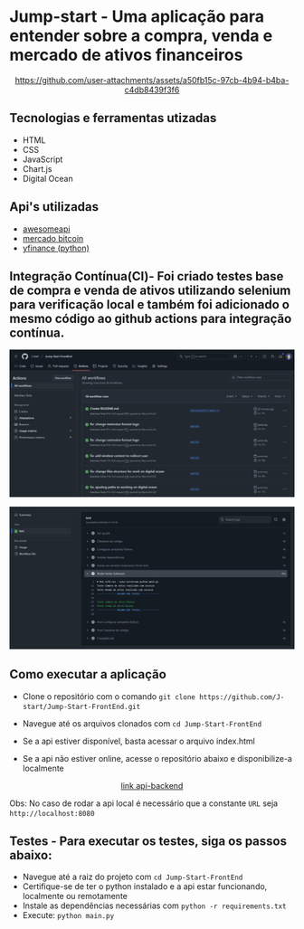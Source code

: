 # Jump-start - Uma aplicação para entender sobre a compra, venda e mercado de ativos financeiros


<div align="center">
  
https://github.com/user-attachments/assets/a50fb15c-97cb-4b94-b4ba-c4db8439f3f6

</div>

## Tecnologias e ferramentas utizadas
- HTML
- CSS
- JavaScript
- Chart.js
- Digital Ocean

## Api's utilizadas
  - [awesomeapi](http://economia.awesomeapi.com.br/)
  - [mercado bitcoin](https://api.mercadobitcoin.net/)
  - [yfinance (python)](https://github.com/ranaroussi/yfinance)

## Integração Contínua(CI)- Foi criado testes base de compra e venda de ativos utilizando selenium para verificação local e também foi adicionado o mesmo código ao github actions para integração contínua.
<div align="center">

![ci-1](public/app/assets/images/CI-dashboard.PNG)

![ci-2](public/app/assets/images/CI-dashboard-2.PNG)

</div>

## Como executar a aplicação

- Clone o repositório com o comando `git clone https://github.com/J-start/Jump-Start-FrontEnd.git`

- Navegue até os arquivos clonados com `cd Jump-Start-FrontEnd`

- Se a api estiver disponível, basta acessar o arquivo index.html

- Se a api não estiver online, acesse o repositório abaixo e disponibilize-a localmente 
<div align="center">

[link api-backend](https://github.com/J-start/Jump-Start-BackEnd)

</div>

Obs: No caso de rodar a api local é necessário que a constante `URL` seja `http://localhost:8080` 

## Testes - Para executar os testes, siga os passos abaixo:
- Navegue até a raiz do projeto com `cd Jump-Start-FrontEnd`
- Certifique-se de ter o python instalado e a api estar funcionando, localmente ou remotamente
- Instale as dependências necessárias com `python -r requirements.txt`
- Execute: `python main.py`





